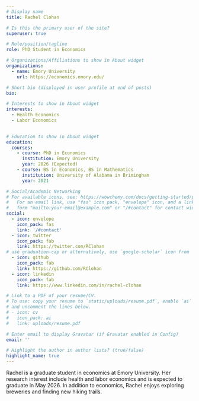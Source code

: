 ```yaml
---
# Display name
title: Rachel Clohan

# Is this the primary user of the site?
superuser: true

# Role/position/tagline
role: PhD Student in Economics

# Organizations/Affiliations to show in About widget
organizations:
  - name: Emory University
    url: https://economics.emory.edu/

# Short bio (displayed in user profile at end of posts)
bio: 

# Interests to show in About widget
interests:
  - Health Economics
  - Labor Economics
  

# Education to show in About widget
education:
  courses:
    - course: PhD in Economics
      institution: Emory University
      year: 2026 (Expected)
    - course: BS in Economics, BS in Mathematics 
      institution: University of Alabama in Brimingham
      year: 2021

# Social/Academic Networking
# For available icons, see: https://wowchemy.com/docs/getting-started/page-builder/#icons
#   For an email link, use "fas" icon pack, "envelope" icon, and a link in the
#   form "mailto:your-email@example.com" or "/#contact" for contact widget.
social:
  - icon: envelope
    icon_pack: fas
    link: '/#contact'
  - icon: twitter
    icon_pack: fab
    link: https://twitter.com/RClohan
# use graduation-cap or alternatively, use `google-scholar` icon from `ai` icon pack
  - icon: github
    icon_pack: fab
    link: https://github.com/RClohan
  - icon: linkedin
    icon_pack: fab
    link: https://www.linkedin.com/in/rachel-clohan

# Link to a PDF of your resume/CV.
# To use: copy your resume to `static/uploads/resume.pdf`, enable `ai` icons in `params.toml`,
# and uncomment the lines below.
# - icon: cv
#   icon_pack: ai
#   link: uploads/resume.pdf

# Enter email to display Gravatar (if Gravatar enabled in Config)
email: ''

# Highlight the author in author lists? (true/false)
highlight_name: true
---
```


Rachel is a graduate student in economics at Emory University. Her research interest include health and labor economics and is expected to graduate in May 2026. In addition to economics, Rachel enjoys exploring breweries and finding new hiking trails.
